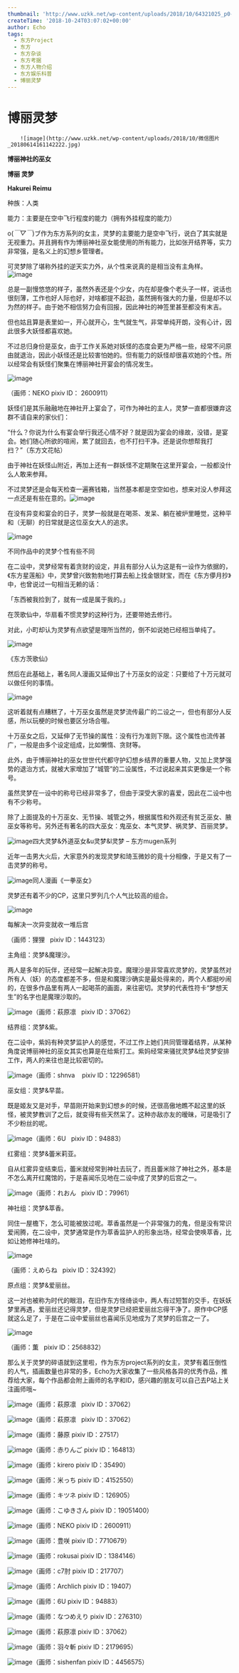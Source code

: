 ```yaml
---
thumbnail: 'http://www.uzkk.net/wp-content/uploads/2018/10/64321025_p0-825x510.png'
createTime: '2018-10-24T03:07:02+00:00'
author: Echo
tags:
  - 东方Project
  - 东方
  - 东方杂谈
  - 东方考据
  - 东方人物介绍
  - 东方娱乐科普
  - 博丽灵梦
---
```


# 博丽灵梦

		![image](http://www.uzkk.net/wp-content/uploads/2018/10/微信图片_20180614161142222.jpg)

**博丽神社的巫女**

**博丽 灵梦**

**Hakurei Reimu**

种族：人类

能力：主要是在空中飞行程度的能力（拥有外挂程度的能力）

o(*￣▽￣*)ブ作为东方系列的女主，灵梦的主要能力是空中飞行，说白了其实就是无视重力。并且拥有作为博丽神社巫女能使用的所有能力，比如张开结界等，实力非常强，是名义上的幻想乡管理者。

可灵梦除了堪称外挂的逆天实力外，从个性来说真的是相当没有主角样。![image](http://www.uzkk.net/wp-content/uploads/2018/10/剪贴板01.jpg)

总是一副慢悠悠的样子，虽然外表还是个少女，内在却是像个老头子一样，说话也很刻薄，工作也好人际也好，对啥都提不起劲，虽然拥有强大的力量，但是却不以为然的样子。由于她不相信努力会有回报，因此神社的神签里甚至都没有末吉。

但也姑且算是表里如一，开心就开心，生气就生气，非常单纯开朗，没有心计，因此很多大妖怪都喜欢她。

不过总归身份是巫女，由于工作关系她对妖怪的态度会更为严格一些，经常不问原由就退治，因此小妖怪还是比较害怕她的。但有能力的妖怪却很喜欢她的个性。所以经常会有妖怪们聚集在博丽神社开宴会的情况发生。

![image](http://www.uzkk.net/wp-content/uploads/2018/10/47004232_p0.jpg)

（画师：NEKO pixiv ID： 2600911）

妖怪们是其乐融融地在神社开上宴会了，可作为神社的主人，灵梦一直都很嫌弃这群不请自来的家伙们：

“什么？你说为什么有宴会举行我还心情不好？就是因为宴会的缘故，没错，是宴会。她们随心所欲的喧闹，累了就回去，也不打扫干净。还是说你想帮我打扫？”（东方文花帖）

由于神社在妖怪山附近，再加上还有一群妖怪不定期聚在这里开宴会，一般都没什么人敢来参拜。

不过灵梦还是会每天检查一遍赛钱箱，当然基本都是空空如也，想来对没人参拜这一点还是有些在意的。![image](http://www.uzkk.net/wp-content/uploads/2018/10/47858233_p2.jpg)

在没有异变和宴会的日子，灵梦一般就是在喝茶、发呆、躺在被炉里睡觉，这种平和（无聊）的日常就是这位巫女大人的追求。

![image](http://www.uzkk.net/wp-content/uploads/2018/10/IMG_201805091656418.jpeg)

不同作品中的灵梦个性有些不同

在二设中，灵梦经常有着贪财的设定，并且有部分人认为这是有一设作为依据的，《东方星莲船》中，灵梦曾兴致勃勃地打算去船上找金银财宝，而在《东方儚月抄》中，也曾说过一句相当无赖的话：

「东西被我捡到了，就有一成是属于我的。」

在茨歌仙中，华扇看不惯灵梦的这种行为，还要带她去修行。

对此，小町却认为灵梦有点欲望是理所当然的，倒不如说她已经相当单纯了。

![image](http://www.uzkk.net/wp-content/uploads/2018/10/27c4450fd9f9d72affd77f10d22a2834359bbb90.png)

《东方茨歌仙》 

然后在此基础上，著名同人漫画又延伸出了十万巫女的设定：只要给了十万元就可以做任何的事情。

![image](http://www.uzkk.net/wp-content/uploads/2018/10/3b87e950352ac65c89c39137fef2b21192138ab4.jpg)

这听着就有点糟糕了，十万巫女虽然是灵梦流传最广的二设之一，但也有部分人反感，所以玩梗的时候也要区分场合喔。

十万巫女之后，又延伸了无节操的属性：没有行为准则下限。这个属性也流传甚广，一般是由多个设定组成，比如懒惰、贪财等。

此外，由于博丽神社的巫女世世代代都守护幻想乡结界的重要人物，又加上灵梦强势的退治方式，就被大家增加了“城管”的二设属性，不过说起来其实更像是一个称号。

虽然灵梦在一设中的称号已经非常多了，但由于深受大家的喜爱，因此在二设中也有不少称号。

除了上面提及的十万巫女、无节操、城管之外，根据属性和外观还有贫乏巫女、腋巫女等称号。另外还有著名的四大巫女：鬼巫女、本气灵梦、祸灵梦、百丽灵梦。

![image](http://www.uzkk.net/wp-content/uploads/2018/10/1354213_91722_1981360_Ckzx.jpg)四大灵梦&外道巫女&u灵梦&l灵梦 – 东方mugen系列

近年一击男大火后，大家意外的发现灵梦和琦玉微妙的竟十分相像，于是又有了一击灵梦的称号。

![image](http://www.uzkk.net/wp-content/uploads/2018/10/QQ截图20180509181451.png)同人漫画《一拳巫女》

灵梦还有着不少的CP，这里只罗列几个人气比较高的组合。

![image](http://www.uzkk.net/wp-content/uploads/2018/10/9817326_p0.jpg)

每解决一次异变就收一堆后宫

（画师：狸狸   pixiv ID：1443123）

主角组：灵梦&魔理沙。

两人是多年的玩伴，还经常一起解决异变。魔理沙是非常喜欢灵梦的，灵梦虽然对所有人（妖）的态度都差不多，但是和魔理沙确实是最处得来的，两个人都挺吵闹的，在很多作品里有两人一起喝茶的画面，来往密切。灵梦的代表性符卡“梦想天生”的名字也是魔理沙取的。

![image](http://www.uzkk.net/wp-content/uploads/2018/10/37482563_p1_master1200.jpg)（画师：萩原凛   pixiv ID：37062）

结界组：灵梦&紫。

在二设中，紫妈有种灵梦监护人的感觉，不过工作上她们共同管理着结界，从某种角度说博丽神社的巫女其实也算是在给紫打工。紫妈经常来骚扰灵梦&给灵梦安排工作，两人的来往也是比较密切的。

![image](http://www.uzkk.net/wp-content/uploads/2018/10/68221926_p0.png)（画师：shnva    pixiv ID：12296581）

巫女组：灵梦&早苗。

既是姬友又是对手，早苗刚开始来到幻想乡的时候，还很高傲地瞧不起这里的妖怪，被灵梦教训了之后，就变得有些天然呆了。这种亦敌亦友的暧昧，可是吸引了不少粉丝的呢。

![image](http://www.uzkk.net/wp-content/uploads/2018/10/21428544_p0.jpg)（画师：6U   pixiv ID：94883）

红雾组：灵梦&蕾米莉亚。

自从红雾异变结束后，蕾米就经常到神社去玩了，而且蕾米除了神社之外，基本是不怎么离开红魔馆的，于是喜闻乐见地在二设中成了灵梦的后宫之一。

![image](http://www.uzkk.net/wp-content/uploads/2018/10/38106263_p0.jpg)（画师：れおん   pixiv ID：79961）

神社组：灵梦&萃香。

同住一屋檐下，怎么可能被放过呢。萃香虽然是一个非常强力的鬼，但是没有常识爱闹腾，在二设中，灵梦通常是作为萃香监护人的形象出场，经常会使唤萃香，比如让她修神社啥的。

![image](http://www.uzkk.net/wp-content/uploads/2018/10/微信图片_20180614155928.jpg)

（画师：えめらね   pixiv ID：324392）

原点组：灵梦&爱丽丝。

这一对也被称为时代的眼泪，在旧作东方怪绮谈中，两人有过短暂的交手，在妖妖梦里再遇，爱丽丝还记得灵梦，但是灵梦已经把爱丽丝忘得干净了。原作中CP感就这么足了，于是在二设中爱丽丝也喜闻乐见地成为了灵梦的后宫之一了。

![image](http://www.uzkk.net/wp-content/uploads/2018/10/微信图片_20180614160153-1024x870.jpg)

（画师：薫   pixiv ID：2568832）

那么关于灵梦的碎语就到这里啦，作为东方project系列的女主，灵梦有着压倒性的人气，插画数量也非常的多，Echo为大家收集了一些风格各异的优秀作品，推荐给大家，每个作品都会附上画师的名字和ID，感兴趣的朋友可以自己去P站上关注画师哦~

![image](http://www.uzkk.net/wp-content/uploads/2018/10/62564814_p0.png)（画师：萩原凛   pixiv ID：37062）

![image](http://www.uzkk.net/wp-content/uploads/2018/10/47718436_p0-1024x603.png)（画师：萩原凛   pixiv ID：37062）

![image](http://www.uzkk.net/wp-content/uploads/2018/10/東方色技帖.jpg)（画师：藤原 pixiv ID：27517）

![image](http://www.uzkk.net/wp-content/uploads/2018/10/32205708_p0.jpg)（画师：赤りんご pixiv ID：164813）

![image](http://www.uzkk.net/wp-content/uploads/2018/10/21083839_p0-802x1024.png)（画师：kirero pixiv ID：35490）

![image](http://www.uzkk.net/wp-content/uploads/2018/10/33770026_p0.jpg)（画师：米っち pixiv ID：4152550）

![image](http://www.uzkk.net/wp-content/uploads/2018/10/64321025_p0.png)（画师：キツネ pixiv ID：126905）

![image](http://www.uzkk.net/wp-content/uploads/2018/10/65571723_p0-726x1024.png)（画师：こゆきさん pixiv ID：19051400）

![image](http://www.uzkk.net/wp-content/uploads/2018/10/34871530_p0-1024x576.jpg)（画师：NEKO pixiv ID：2600911）

![image](http://www.uzkk.net/wp-content/uploads/2018/10/63304168_p0-794x1024.png)（画师：豊咲 pixiv ID：7710679）

![image](http://www.uzkk.net/wp-content/uploads/2018/10/66444938_p0-1024x512.jpg)（画师：rokusai pixiv ID：1384146）

![image](http://www.uzkk.net/wp-content/uploads/2018/10/34844544_p0-1024x576.jpg)（画师：c7肘 pixiv ID：217707）

![image](http://www.uzkk.net/wp-content/uploads/2018/10/1127186_p0.png)（画师：Archlich pixiv ID：19407）

![image](http://www.uzkk.net/wp-content/uploads/2018/10/37612952_p0-1024x728.jpg)（画师：6U pixiv ID：94883）

![image](http://www.uzkk.net/wp-content/uploads/2018/10/45068073_p0-736x1024.jpg)（画师：なつめえり pixiv ID：276310）

![image](http://www.uzkk.net/wp-content/uploads/2018/10/27441647_p0.jpg)（画师：萩原凛 pixiv ID：37062）

![image](http://www.uzkk.net/wp-content/uploads/2018/10/64616702_p0-1024x724.png)（画师：羽々斬 pixiv ID：2179695）

![image](http://www.uzkk.net/wp-content/uploads/2018/10/54943053_p0-1024x666.jpg)（画师：sishenfan pixiv ID：4456575）
